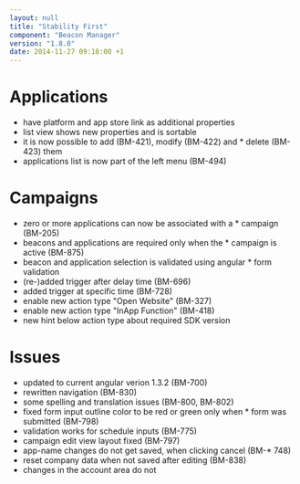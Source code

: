```yaml
---
layout: null
title: "Stability First"
component: "Beacon Manager"
version: "1.8.0"
date: 2014-11-27 09:18:00 +1
---
```

# Applications
* have platform and app store link as additional properties
* list view shows new properties and is sortable
* it is now possible to add (BM-421), modify (BM-422) and * delete (BM-423) them
* applications list is now part of the left menu (BM-494)

# Campaigns
* zero or more applications can now be associated with a * campaign (BM-205)
* beacons and applications are required only when the * campaign is active (BM-875)
* beacon and application selection is validated using angular * form validation
* (re-)added trigger after delay time (BM-696)
* added trigger at specific time (BM-728)
* enable new action type "Open Website" (BM-327)
* enable new action type "InApp Function" (BM-418)
* new hint below action type about required SDK version

# Issues
* updated to current angular verion 1.3.2 (BM-700)
* rewritten navigation (BM-830)
* some spelling and translation issues (BM-800, BM-802)
* fixed form input outline color to be red or green only when * form was submitted (BM-798)
* validation works for schedule inputs (BM-775)
* campaign edit view layout fixed (BM-797)
* app-name changes do not get saved, when clicking cancel (BM-* 748)
* reset company data when not saved after editing (BM-838)
* changes in the account area do not